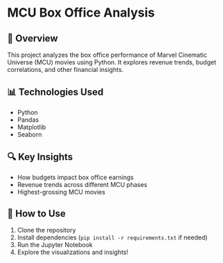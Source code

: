 # MCU Box Office Analysis  

## 📌 Overview  
This project analyzes the box office performance of Marvel Cinematic Universe (MCU) movies using Python. It explores revenue trends, budget correlations, and other financial insights.  

## 📊 Technologies Used  
- Python  
- Pandas  
- Matplotlib  
- Seaborn  

## 🔍 Key Insights  
- How budgets impact box office earnings  
- Revenue trends across different MCU phases  
- Highest-grossing MCU movies  

## 🚀 How to Use  
1. Clone the repository  
2. Install dependencies (`pip install -r requirements.txt` if needed)  
3. Run the Jupyter Notebook  
4. Explore the visualizations and insights!  
